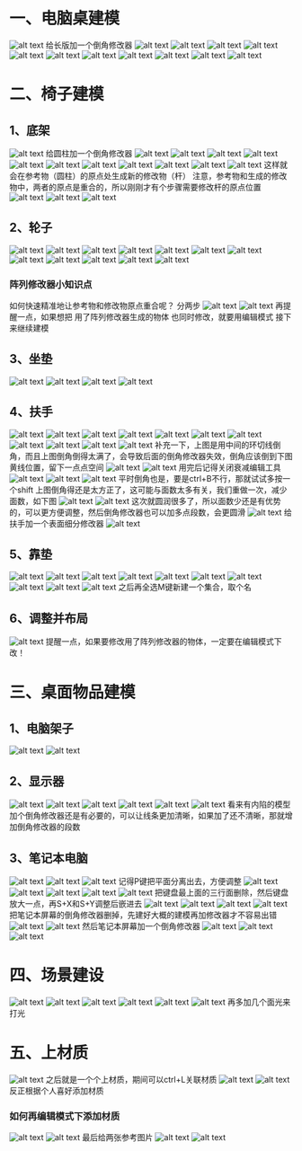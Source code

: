 # 一、电脑桌建模
![alt text](image.png)
给长版加一个倒角修改器
![alt text](image-1.png)
![alt text](image-2.png)
![alt text](image-3.png)
![alt text](image-4.png)
![alt text](image-5.png)
![alt text](image-6.png)
![alt text](image-7.png)
![alt text](image-8.png)
![alt text](image-10.png)
![alt text](image-11.png)
![alt text](image-12.png)
# 二、椅子建模
## 1、底架
![alt text](image-13.png)
给圆柱加一个倒角修改器
![alt text](image-14.png)
![alt text](image-15.png)
![alt text](image-16.png)
![alt text](image-17.png)
![alt text](image-18.png)
![alt text](image-19.png)
![alt text](image-20.png)
![alt text](image-21.png)
![alt text](image-22.png)
![alt text](image-23.png)
![alt text](image-24.png)
这样就会在参考物（圆柱）的原点处生成新的修改物（杆）
注意，参考物和生成的修改物中，两者的原点是重合的，所以刚刚才有个步骤需要修改杆的原点位置
![alt text](image-25.png)
![alt text](image-26.png)
![alt text](image-27.png)
## 2、轮子
![alt text](image-28.png)
![alt text](image-29.png)
![alt text](image-30.png)
![alt text](image-31.png)
![alt text](image-32.png)
![alt text](image-33.png)
![alt text](image-34.png)
![alt text](image-35.png)
![alt text](image-36.png)
![alt text](image-37.png)
![alt text](image-38.png)
![alt text](image-39.png)
### 阵列修改器小知识点
如何快速精准地让参考物和修改物原点重合呢？
分两步
![alt text](image-40.png)
![alt text](image-42.png)
再提醒一点，如果想把 用了阵列修改器生成的物体 也同时修改，就要用编辑模式
接下来继续建模
## 3、坐垫
![alt text](image-43.png)
![alt text](image-44.png)
![alt text](image-45.png)
![alt text](image-48.png)
## 4、扶手
![alt text](image-46.png)
![alt text](image-47.png)
![alt text](image-50.png)
![alt text](image-51.png)
![alt text](image-52.png)
![alt text](image-53.png)
![alt text](image-54.png)
![alt text](image-55.png)
![alt text](image-56.png)
![alt text](image-57.png)
![alt text](image-58.png)
补充一下，上图是用中间的环切线倒角，而且上图倒角倒得太满了，会导致后面的倒角修改器失效，倒角应该倒到下图黄线位置，留下一点点空间
![alt text](image-60.png)
![alt text](image-59.png)
用完后记得关闭衰减编辑工具
![alt text](image-61.png)
![alt text](image-62.png)
![alt text](image-63.png)
平时倒角也是，要是ctrl+B不行，那就试试多按一个shift
上图倒角得还是太方正了，这可能与面数太多有关，我们重做一次，减少面数，如下图
![alt text](image-64.png)
![alt text](image-66.png)
这次就圆润很多了，所以面数少还是有优势的，可以更方便调整，然后倒角修改器也可以加多点段数，会更圆滑
![alt text](image-67.png)
给扶手加一个表面细分修改器
![alt text](image-68.png)
## 5、靠垫
![alt text](image-69.png)
![alt text](image-70.png)
![alt text](image-71.png)
![alt text](image-72.png)
![alt text](image-73.png)
![alt text](image-74.png)
![alt text](image-75.png)
![alt text](image-76.png)
![alt text](image-77.png)
![alt text](image-78.png)
之后再全选M键新建一个集合，取个名
## 6、调整并布局
![alt text](image-81.png)
提醒一点，如果要修改用了阵列修改器的物体，一定要在编辑模式下改！
# 三、桌面物品建模
## 1、电脑架子
![alt text](image-82.png)
![alt text](image-83.png)
## 2、显示器
![alt text](image-84.png)
![alt text](image-85.png)
![alt text](image-86.png)
![alt text](image-87.png)
![alt text](image-88.png)
![alt text](image-89.png)
看来有内陷的模型加个倒角修改器还是有必要的，可以让线条更加清晰，如果加了还不清晰，那就增加倒角修改器的段数
## 3、笔记本电脑
![alt text](image-90.png)
![alt text](image-91.png)
![alt text](image-92.png)
记得P键把平面分离出去，方便调整
![alt text](image-94.png)
![alt text](image-95.png)
![alt text](image-96.png)
![alt text](image-97.png)
![alt text](image-98.png)
把键盘最上面的三行面删除，然后键盘放大一点，再S+X和S+Y调整后嵌进去
![alt text](image-100.png)
![alt text](image-101.png)
![alt text](image-102.png)
![alt text](image-103.png)
把笔记本屏幕的倒角修改器删掉，先建好大概的建模再加修改器才不容易出错
![alt text](image-104.png)
![alt text](image-105.png)
然后笔记本屏幕加一个倒角修改器
![alt text](image-106.png)
![alt text](image-107.png)
![alt text](image-108.png)
# 四、场景建设
![alt text](image-109.png)
![alt text](image-110.png)
![alt text](image-111.png)
![alt text](image-112.png)
![alt text](image-113.png)
![alt text](image-114.png)
再多加几个面光来打光
# 五、上材质
![alt text](image-115.png)
之后就是一个个上材质，期间可以ctrl+L关联材质
![alt text](image-116.png)
![alt text](image-119.png)
反正根据个人喜好添加材质
### 如何再编辑模式下添加材质
![alt text](image-120.png)
![alt text](image-121.png)
最后给两张参考图片
![alt text](办公桌-1.png)
![alt text](【Blender小案例】.png)


